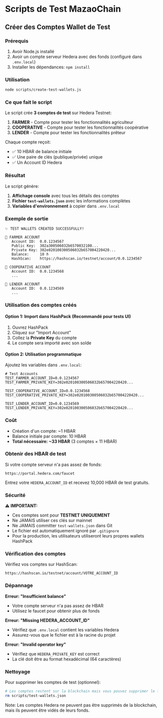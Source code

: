 # Scripts de Test MazaoChain

## Créer des Comptes Wallet de Test

### Prérequis

1. Avoir Node.js installé
2. Avoir un compte serveur Hedera avec des fonds (configuré dans `.env.local`)
3. Installer les dépendances: `npm install`

### Utilisation

```bash
node scripts/create-test-wallets.js
```

### Ce que fait le script

Le script crée **3 comptes de test** sur Hedera Testnet:

1. **FARMER** - Compte pour tester les fonctionnalités agriculteur
2. **COOPERATIVE** - Compte pour tester les fonctionnalités coopérative
3. **LENDER** - Compte pour tester les fonctionnalités prêteur

Chaque compte reçoit:
- ✅ 10 HBAR de balance initiale
- ✅ Une paire de clés (publique/privée) unique
- ✅ Un Account ID Hedera

### Résultat

Le script génère:

1. **Affichage console** avec tous les détails des comptes
2. **Fichier `test-wallets.json`** avec les informations complètes
3. **Variables d'environnement** à copier dans `.env.local`

### Exemple de sortie

```
✨ TEST WALLETS CREATED SUCCESSFULLY!

📍 FARMER ACCOUNT
   Account ID:  0.0.1234567
   Public Key:  302a300506032b6570032100...
   Private Key: 302e020100300506032b657004220420...
   Balance:     10 ℏ
   HashScan:    https://hashscan.io/testnet/account/0.0.1234567

📍 COOPERATIVE ACCOUNT
   Account ID:  0.0.1234568
   ...

📍 LENDER ACCOUNT
   Account ID:  0.0.1234569
   ...
```

### Utilisation des comptes créés

#### Option 1: Import dans HashPack (Recommandé pour tests UI)

1. Ouvrez HashPack
2. Cliquez sur "Import Account"
3. Collez la **Private Key** du compte
4. Le compte sera importé avec son solde

#### Option 2: Utilisation programmatique

Ajoutez les variables dans `.env.local`:

```env
# Test Accounts
TEST_FARMER_ACCOUNT_ID=0.0.1234567
TEST_FARMER_PRIVATE_KEY=302e020100300506032b657004220420...

TEST_COOPERATIVE_ACCOUNT_ID=0.0.1234568
TEST_COOPERATIVE_PRIVATE_KEY=302e020100300506032b657004220420...

TEST_LENDER_ACCOUNT_ID=0.0.1234569
TEST_LENDER_PRIVATE_KEY=302e020100300506032b657004220420...
```

### Coût

- Création d'un compte: ~1 HBAR
- Balance initiale par compte: 10 HBAR
- **Total nécessaire: ~33 HBAR** (3 comptes × 11 HBAR)

### Obtenir des HBAR de test

Si votre compte serveur n'a pas assez de fonds:

```
https://portal.hedera.com/faucet
```

Entrez votre `HEDERA_ACCOUNT_ID` et recevez 10,000 HBAR de test gratuits.

### Sécurité

⚠️ **IMPORTANT:**

- Ces comptes sont pour **TESTNET UNIQUEMENT**
- Ne JAMAIS utiliser ces clés sur mainnet
- Ne JAMAIS committer `test-wallets.json` dans Git
- Le fichier est automatiquement ignoré par `.gitignore`
- Pour la production, les utilisateurs utiliseront leurs propres wallets HashPack

### Vérification des comptes

Vérifiez vos comptes sur HashScan:

```
https://hashscan.io/testnet/account/VOTRE_ACCOUNT_ID
```

### Dépannage

**Erreur: "Insufficient balance"**
- Votre compte serveur n'a pas assez de HBAR
- Utilisez le faucet pour obtenir plus de fonds

**Erreur: "Missing HEDERA_ACCOUNT_ID"**
- Vérifiez que `.env.local` contient les variables Hedera
- Assurez-vous que le fichier est à la racine du projet

**Erreur: "Invalid operator key"**
- Vérifiez que `HEDERA_PRIVATE_KEY` est correct
- La clé doit être au format hexadécimal (64 caractères)

### Nettoyage

Pour supprimer les comptes de test (optionnel):

```bash
# Les comptes restent sur la blockchain mais vous pouvez supprimer le fichier local
rm scripts/test-wallets.json
```

Note: Les comptes Hedera ne peuvent pas être supprimés de la blockchain, mais ils peuvent être vidés de leurs fonds.
